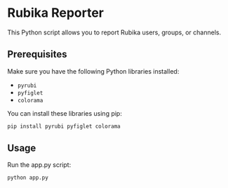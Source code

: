 # Rubika Reporter

This Python script allows you to report Rubika users, groups, or channels.

## Prerequisites

Make sure you have the following Python libraries installed:

- `pyrubi`
- `pyfiglet`
- `colorama`

You can install these libraries using pip:

```bash
pip install pyrubi pyfiglet colorama
```

## Usage
Run the app.py script:

```bash
python app.py
```
